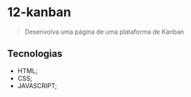 # 12-kanban

>Desenvolva uma página de uma plataforma de Kanban

## Tecnologias
- HTML;
- CSS;
- JAVASCRIPT;
